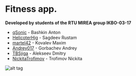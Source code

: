 # Fitness app. 
**Developed by students of the RTU MIREA group IKBO-03-17**
- [qSonic](https://github.com/qSonic) - Bashkin Anton
- [HelicoterHig](https://github.com/HelicopterHig) - Sagdeev Rustam
- [martel42](https://github.com/martel42) - Kovalev Maxim
- [Andrey017](https://github.com/Andrey017) - Gorbachev Andrey
- [TBSjiga](https://github.com/TBSjiga) - Alekseev Dmitry 
- [NickitaTrofimov](https://github.com/NickitaTrofimov) - Trofimov Nickita


![alt tag](https://github.com/HelicopterHig/Minecraft/blob/master/app/src/main/res/drawable/gauth.jpg)
<br/><br/>
